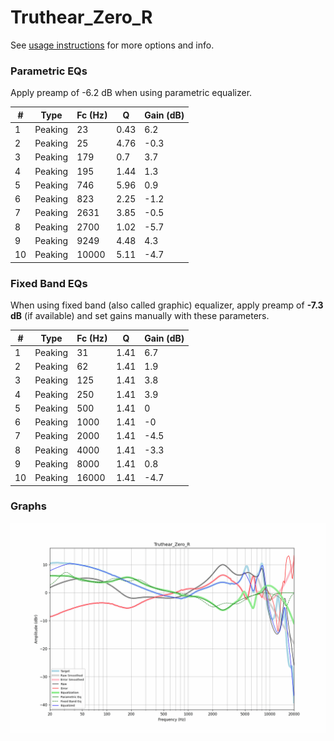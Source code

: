 # Truthear_Zero_R
See [usage instructions](https://github.com/jaakkopasanen/AutoEq#usage) for more options and info.

### Parametric EQs
Apply preamp of -6.2 dB when using parametric equalizer.

|   # | Type    |   Fc (Hz) |    Q |   Gain (dB) |
|-----|---------|-----------|------|-------------|
|   1 | Peaking |        23 | 0.43 |         6.2 |
|   2 | Peaking |        25 | 4.76 |        -0.3 |
|   3 | Peaking |       179 | 0.7  |         3.7 |
|   4 | Peaking |       195 | 1.44 |         1.3 |
|   5 | Peaking |       746 | 5.96 |         0.9 |
|   6 | Peaking |       823 | 2.25 |        -1.2 |
|   7 | Peaking |      2631 | 3.85 |        -0.5 |
|   8 | Peaking |      2700 | 1.02 |        -5.7 |
|   9 | Peaking |      9249 | 4.48 |         4.3 |
|  10 | Peaking |     10000 | 5.11 |        -4.7 |

### Fixed Band EQs
When using fixed band (also called graphic) equalizer, apply preamp of **-7.3 dB** (if available) and set gains manually with these parameters.

|   # | Type    |   Fc (Hz) |    Q |   Gain (dB) |
|-----|---------|-----------|------|-------------|
|   1 | Peaking |        31 | 1.41 |         6.7 |
|   2 | Peaking |        62 | 1.41 |         1.9 |
|   3 | Peaking |       125 | 1.41 |         3.8 |
|   4 | Peaking |       250 | 1.41 |         3.9 |
|   5 | Peaking |       500 | 1.41 |         0   |
|   6 | Peaking |      1000 | 1.41 |        -0   |
|   7 | Peaking |      2000 | 1.41 |        -4.5 |
|   8 | Peaking |      4000 | 1.41 |        -3.3 |
|   9 | Peaking |      8000 | 1.41 |         0.8 |
|  10 | Peaking |     16000 | 1.41 |        -4.7 |

### Graphs
![](./Truthear_Zero_R.png)
